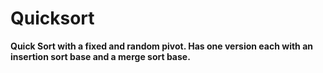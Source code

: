 # Quicksort

**Quick Sort with a fixed and random pivot. Has one version each with an insertion sort base and a merge sort base.**
